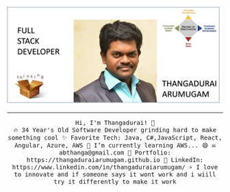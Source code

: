 

<!--
**thangaduraiarumugam/thangaduraiarumugam** is a ✨ _special_ ✨ repository because its `README.md` (this file) appears on your GitHub profile.

Here are some ideas to get you started:

- 🔭 I’m currently working on ...
- 🌱 I’m currently learning ...
- 👯 I’m looking to collaborate on ...
- 🤔 I’m looking for help with ...
- 💬 Ask me about ...
- 📫 How to reach me: ...
- 😄 Pronouns: ...
- ⚡ Fun fact: ...
-->
<img src="https://raw.githubusercontent.com/thangaduraiarumugam/thangaduraiarumugam/main/github-banner.png"/>
 <hr></hr>
<p align="center">
  <samp>
   Hi, I'm Thangadurai! 👋 <br/>
  🔥 34 Year's Old Software Developer grinding hard to make something cool
  ✨ Favorite Tech: Java, C#,JavaScript, React, Angular, Azure, AWS
  📓 I’m currently learning AWS... 😄
  ✉️ abthanga@gmail.com
  🎨 Portfolio: https://thangaduraiarumugam.github.io
  💼 LinkedIn: https://www.linkedin.com/in/thangaduraiarumugam/
  ⚡ I love to innovate and if someone says it wont work and i wiill try it differently to make it work
  </samp>
</p>



